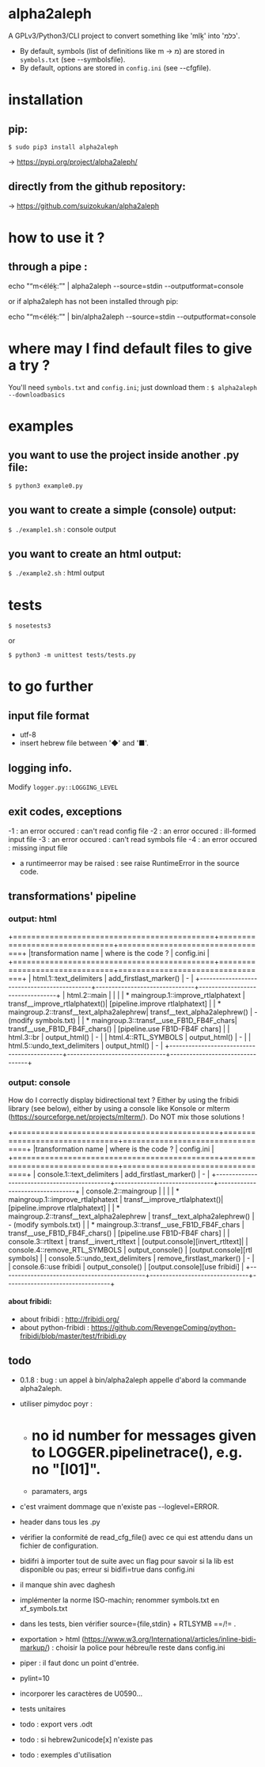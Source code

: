 # alpha2aleph
A GPLv3/Python3/CLI project to convert something like 'mlḵ' into 'כלמ'.

* By default, symbols (list of definitions like m → מ) are stored in `symbols.txt` (see --symbolsfile).
* By default, options are stored in `config.ini` (see --cfgfile).

# installation

## pip:
`$ sudo pip3 install alpha2aleph`

→ https://pypi.org/project/alpha2aleph/

## directly from the github repository:
→ https://github.com/suizokukan/alpha2aleph

# how to use it ?
## through a pipe :
echo "“m<éléḵ:”" | alpha2aleph --source=stdin --outputformat=console

or if alpha2aleph has not been installed through pip:

echo "“m<éléḵ:”" | bin/alpha2aleph --source=stdin --outputformat=console

# where may I find default files to give a try ?
You'll need `symbols.txt` and `config.ini`; just download them :
`$ alpha2aleph --downloadbasics`

# examples

## you want to use the project inside another .py file:
`$ python3 example0.py`

## you want to create a simple (console) output:
`$ ./example1.sh` : console output

## you want to create an html output:
`$ ./example2.sh` : html output

# tests
`$ nosetests3`

or

`$ python3 -m unittest tests/tests.py`

# to go further
## input file format
* utf-8
* insert hebrew file between '◆' and '■'.


## logging info.
Modify `logger.py::LOGGING_LEVEL`

## exit codes, exceptions
-1 : an error occured : can't read config file
-2 : an error occured : ill-formed input file
-3 : an error occured : can't read symbols file
-4 : an error occured : missing input file

* a runtimeerror may be raised : see raise RuntimeError in the source code.

## transformations' pipeline
### output: html

+============================================+===============================+=================================+
|transformation name                         | where is the code ?           | config.ini                      |
+============================================+===============================+=================================+
| html.1::text_delimiters                    | add_firstlast_marker()        | -                               |
+--------------------------------------------+-------------------------------+---------------------------------+
| html.2::main                               |                               |                                 |
|  * maingroup.1::improve_rtlalphatext       | transf__improve_rtlalphatext()| [pipeline.improve rtlalphatext] |
|  * maingroup.2::transf__text_alpha2alephrew| transf__text_alpha2alephrew() | - (modify symbols.txt)          |
|  * maingroup.3::transf__use_FB1D_FB4F_chars| transf__use_FB1D_FB4F_chars() | [pipeline.use FB1D-FB4F chars]  |
| html.3::br                                 | output_html()                 | -                               |
| html.4::RTL_SYMBOLS                        | output_html()                 | -                               |
| html.5::undo_text_delimiters               | output_html()                 | -                               |
+--------------------------------------------+-------------------------------+---------------------------------+

### output: console

How do I correctly display bidirectional text ?
Either by using the fribidi library (see below), either by using a console like Konsole or mlterm (https://sourceforge.net/projects/mlterm/). Do NOT mix those solutions !

+=============================================+===============================+=================================+
|transformation name                          | where is the code ?           | config.ini                      |
+=============================================+===============================+=================================+
| console.1::text_delimiters                  | add_firstlast_marker()        | -                               |
+---------------------------------------------+-------------------------------+---------------------------------+
| console.2::maingroup                        |                               |                                 |
|  * maingroup.1::improve_rtlalphatext        | transf__improve_rtlalphatext()| [pipeline.improve rtlalphatext] |
|  * maingroup.2::transf__text_alpha2alephrew | transf__text_alpha2alephrew() | - (modify symbols.txt)          |
|  * maingroup.3::transf__use_FB1D_FB4F_chars | transf__use_FB1D_FB4F_chars() | [pipeline.use FB1D-FB4F chars]  |
| console.3::rtltext                          | transf__invert_rtltext        | [output.console][invert_rtltext]|
| console.4::remove_RTL_SYMBOLS               | output_console()              | [output.console][rtl symbols]   |
| console.5::undo_text_delimiters             | remove_firstlast_marker()     | -                               |
| console.6::use fribidi                      | output_console()              | [output.console][use fribidi]   |
+---------------------------------------------+-------------------------------+---------------------------------+

#### about fribidi:
* about fribidi : http://fribidi.org/
* about python-fribidi : https://github.com/RevengeComing/python-fribidi/blob/master/test/fribidi.py

## todo
- 0.1.8 : bug : un appel à bin/alpha2aleph appelle d'abord la commande alpha2aleph.

- utiliser pimydoc poyr :
  - # no id number for messages given to LOGGER.pipelinetrace(), e.g. no "[I01]".
  - paramaters, args

- c'est vraiment dommage que n'existe pas --loglevel=ERROR.
- header dans tous les .py
- vérifier la conformité de read_cfg_file() avec ce qui est attendu dans un fichier de configuration.
- bidifri à importer tout de suite avec un flag pour savoir si la lib est disponible ou pas; erreur si bidifi=true dans config.ini
- il manque shin avec daghesh
- implémenter la norme ISO-machin; renommer symbols.txt en xf_symbols.txt
- dans les tests, bien vérifier source={file,stdin} + RTLSYMB ==/!= .
- exportation > html (https://www.w3.org/International/articles/inline-bidi-markup/) : choisir la police pour hébreu/le reste dans config.ini
- piper : il faut donc un point d'entrée.
- pylint=10
- incorporer les caractères de U0590...
- tests unitaires
- todo : export vers .odt
- todo : si hebrew2unicode[x] n'existe pas
- todo : exemples d'utilisation

